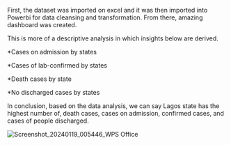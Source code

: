 First, the dataset was imported on excel and it was then imported into Powerbi for data cleansing and transformation. From there, amazing dashboard was created.

This is more of a descriptive analysis in which insights below are derived.

*Cases on admission by states

*Cases of lab-confirmed by states

*Death cases by state

*No discharged cases by states

In conclusion, based on the data analysis, we can say Lagos state has the highest number of, death cases, cases on admission, confirmed cases, and cases of people discharged.

![Screenshot_20240119_005446_WPS Office](https://github.com/Athanojo/igbins/assets/157076018/d12a5913-fa38-4284-9aeb-c6adc29f3bbe)




